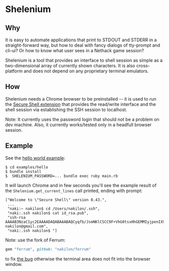 # Shelenium

## Why

It is easy to automate applications that print to STDOUT and STDERR in a straight-forward way, but how to deal with fancy dialogs of tty-prompt and cli-ui? Or how to know what user sees in a Nethack game session?

Shelenium is a tool that provides an interface to shell session as simple as a two-dimensional array of currently shown characters. It is also cross-platform and does not depend on any proprietary terminal emulators.

## How

Shelenium needs a Chrome browser to be preinstalled -- it is used to run the [Secure Shell extension](https://chrome.google.com/webstore/detail/secure-shell/iodihamcpbpeioajjeobimgagajmlibd) that provides the read/write interface and the shell session via establishing the SSH session to localhost.

Note: It currently uses the password login that should not be a problem on dev machine. Also, it currently works/tested only in a headfull browser session.

## Example

See the [hello world example](examples/hello):

```
$ cd examples/hello
$ bundle install
$  SHELENIUM_PASSWORD=... bundle exec ruby main.rb
```

It will launch Chrome and in few seconds you'll see the example result of the `Shelenium.get_current_lines` call printed, ending with prompt:

```none
["Welcome to \"Secure Shell\" version 0.43.",
 ...
 "naki:~ nakilon$ cd /Users/nakilon/.ssh",
 "naki:.ssh nakilon$ cat id_rsa.pub",
 "ssh-rsa AAAAB3NzaC1yc2EAAAADAQABAAABAQCyqfb/JsmNKlCSCC9F+VhG0tsxHhGEMMIyjpenIX97cPKjC6SL1S0APoxta7YdHgOYwOD76n3VuJoOSAcQ0FeY6i+PmONnrfAXFrpknyr1e6FwWyNQACZj+df7nowLy8l5AmLpy2U8gd6zpCN/0SPaeyxLcouBNgEU+AfItsJqg8dN2pMsJAH5eGAflWqBlPUhRlqXhxQHTrY2WAbiHoxrSj9becaWa3aL8k2wTS3TVpGQGAgzNYNa4bSrm70mPJvUvReP13KymfJkKoRv/7ZgQBCD7pHDf0tu0kwh0CE4RvsydARHbsKIYeZh70v7YYBGZ48tvOqov9A6ztQ1u9YR nakilon@gmail.com",
 "naki:.ssh nakilon$ "]
```

Note: use the fork of Ferrum:

```ruby
gem "ferrum", github: "nakilon/ferrum"
```

to fix [the bug](https://github.com/rubycdp/ferrum/issues/203) otherwise the terminal area does not fit into the browser window.
